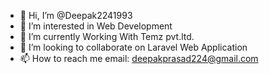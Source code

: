 - 👋 Hi, I’m @Deepak2241993
- 👀 I’m interested in Web Development
- 🌱 I’m currently Working With Temz pvt.ltd.
- 💞️ I’m looking to collaborate on Laravel Web Application
- 📫 How to reach me email: deepakprasad224@gmail.com

<!---
Deepak2241993/Deepak2241993 is a ✨ special ✨ repository because its `README.md` (this file) appears on your GitHub profile.
You can click the Preview link to take a look at your changes.
--->
